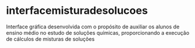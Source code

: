 # interfacemisturadesolucoes
Interface gráfica desenvolvida com o propósito de auxiliar os alunos de ensino médio no estudo de soluções químicas, proporcionando a execução de cálculos de misturas de soluções

